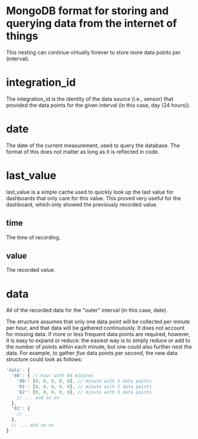 # MongoDB format for storing and querying data from the internet of things

This nesting can continue virtually forever to store more data points per (interval).

# integration_id

The integration_id is the identity of the data source (i.e., sensor) that provided the data points for the given interval (in this case, day (24 hours)).

# date

The date of the current measurement, used to query the database. The format of this does not matter as long as it is reflected in code.

# last_value

last_value is a simple cache used to quickly look up the last value for dashboards that only care for this value. This proved very useful for the dashboard, which only showed the previously recorded value.

## time

The time of recording.

## value

The recorded value.

# data

All of the recorded data for the "outer" interval (in this case, date).

The structure assumes that only one data point will be collected per minute per hour, and that data will be gathered continuously. It does not account for missing data. If more or less frequent data points are required, however, it is easy to expand or reduce: the easiest way is to simply reduce or add to the number of points within each minute, but one could also further nest the data. For example, to gather _five_ data points per _second_, the new data structure could look as follows:

```js 
'data': {
  '00': { // hour with 60 minutes
    '00': [0, 0, 0, 0, 0], // minute with 5 data points
    '01': [0, 0, 0, 0, 0], // minute with 5 data points
    '02': [0, 0, 0, 0, 0], // minute with 5 data points
    // ... and so on
  },
  '01': {
    // ...
  },
  // ... and so on
}
```

